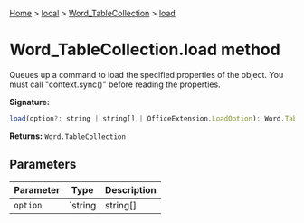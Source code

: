 [Home](./index) &gt; [local](local.md) &gt; [Word\_TableCollection](local.word_tablecollection.md) &gt; [load](local.word_tablecollection.load.md)

# Word\_TableCollection.load method

Queues up a command to load the specified properties of the object. You must call "context.sync()" before reading the properties.

**Signature:**
```javascript
load(option?: string | string[] | OfficeExtension.LoadOption): Word.TableCollection;
```
**Returns:** `Word.TableCollection`

## Parameters

|  Parameter | Type | Description |
|  --- | --- | --- |
|  `option` | `string | string[] | OfficeExtension.LoadOption` |  |

